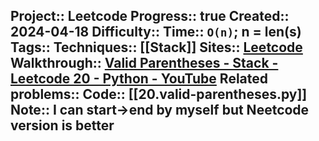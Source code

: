 Project:: Leetcode
Progress:: true
Created:: 2024-04-18
Difficulty:: 
Time:: `O(n)`; n = len(s)
Tags:: 
Techniques:: [[Stack]]
Sites:: [Leetcode](https://leetcode.com/problems/valid-parentheses/description/)
Walkthrough:: [Valid Parentheses - Stack - Leetcode 20 - Python - YouTube](https://www.youtube.com/watch?v=WTzjTskDFMg)
Related problems:: 
Code:: [[20.valid-parentheses.py]]
Note:: I can start->end by myself but Neetcode version is better 
---
